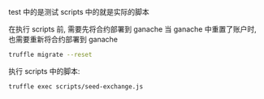 test 中的是测试
scripts 中的就是实际的脚本

在执行 scripts 前, 需要先将合约部署到 ganache
当 ganache 中重置了账户时, 也需要重新将合约部署到 ganache

```bash
truffle migrate --reset
```

执行 scripts 中的脚本:
```bash
truffle exec scripts/seed-exchange.js
```

